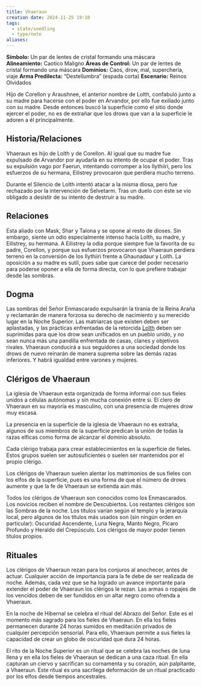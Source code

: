 ```yaml
---
title: Vhaeraun
creation date: 2024-11-25 19:10
tags:
  - state/seedling
  - type/note
aliases:
---
```

**Símbolo:** Un par de lentes de cristal formando una máscara
**Alineamiento:** Caotico Maligno
**Áreas de Control:** Un par de lentes de cristal formando una máscara
**Dominios:** Caos, drow, mal, superchería, viaje
**Arma Predilecta:** “Destellumbra” (espada corta)
**Escenario:** Reinos Olvidados

Hijo de Corellon y Araushnee, el anterior nombre de Lolth, confabuló junto a su madre para hacerse con el poder en Arvandor, por ello fue exiliado junto con su madre. Desde entonces buscó la superficie como el sitio donde ejercer el poder, no es de extrañar que los drows que van a la superficie le adoren a él principalmente.

## Historia/Relaciones

Vhaeraun es hijo de Lolth y de Corellon. Al igual que su madre fue expulsado de Arvandor por ayudarla en su intento de ocupar el poder. Tras su expulsión vago por Faerun, intentando corromper a los Ilythiiri, pero los esfuerzos de su hermana, Eilistrey provocaron que perdiera mucho terreno.

Durante el Silencio de Lolth intentó atacar a la misma diosa, pero fue rechazado por la intervención de Selvetarm. Tras un duelo con éste se vio obligado a desistir de su intento de destruir a su madre.

## Relaciones

Esta aliado con Mask, Shar y Talona y se opone al resto de dioses. Sin embargo, siente un odio especialmente intenso hacía Lolth, su madre, y Eilistrey, su hermana. A Eilistrey la odia porque siempre fue la favorita de su padre, Corellon, y porque sus esfuerzos provocaron que Vhaeraun perdiera terreno en la conversión de los Ilythiiri frente a Ghaunadaur y Lolth. La oposición a su madre es sutil, pues sabe que carece del poder necesario para poderse oponer a ella de forma directa, con lo que prefiere trabajar desde las sombras.

## Dogma

Las sombras del Señor Enmascarado expulsarán la tiranía de la Reina Araña y reclamarán de manera forzosa su derecho de nacimiento y su merecido lugar en la Noche Superior. Las matriarcas que existen deben ser aplastadas, y las prácticas enfrentadas de la retorcida [Lolth](http://beta.rincondeldm.com/wiki/dungeons-dragons/lore/dioses/lolth) deben ser suprimidas para que los drow sean unificados en un pueblo unido, y no sean nunca más una pandilla enfrentada de casas, clanes y objetivos rivales. Vhaeraun conducirá a sus seguidores a una sociedad donde los drows de nuevo reinarán de manera suprema sobre las demás razas inferiores. Y habrá igualdad entre varones y mujeres.

## Clérigos de Vhaeraun

La iglesia de Vhaeraun esta organizada de forma informal con sus fieles unidos a células autónomas y sin mucha conexión entre si. El clero de Vhaeraun en su mayoría es masculino, con una presencia de mujeres drow muy escasa.

La presencia en la superficie de la iglesia de Vhaeraun no es extraña, algunos de sus miembros de la superficie predican la unión de todas la razas elficas como forma de alcanzar el dominio absoluto.

Cada clérigo trabaja para crear establecimientos en la superficie de fieles. Estos grupos suelen ser autosuficientes o suelen ser mantenidos por el propio clérigo.

Los clérigos de Vhaeraun suelen alentar los matrimonios de sus fieles con los elfos de la superficie, pues es una forma de que el número de drows aumente y que la fe de Vhaeraun se extienda aún más.

Todos los clérigos de Vhaeraun son conocidos como los Enmascarados. Los novicios reciben el nombre de Descubiertos. Los restantes clérigos son las Sombras de la noche. Los títulos varían según el templo y la jerarquía local, pero algunos de los títulos más usados son (sin ningún orden en particular): Oscuridad Ascendente, Luna Negra, Manto Negro, Pícaro Profundo y Heraldo del Crepúsculo. Los clérigos de mayor poder tienen títulos propios.

## Rituales

Los clérigos de Vhaeraun rezan para los conjuros al anochecer, antes de actuar. Cualquier acción de importancia para la fe debe de ser realizada de noche. Además, cada vez que se ha logrado un avance importante para extender el poder de Vhaeraun los clérigos le rezan. Las armas o ropajes de los vencidos deben de ser fundidos en un altar negro como ofrenda a Vhaeraun.

En la noche de Hibernal se celebra el ritual del Abrazo del Señor. Este es el momento más sagrado para los fieles de Vhaeraun. En ella los fieles permanecen durante 24 horas sumidos en meditación privados de cualquier percepción sensorial. Para ello, Vhaeraun permite a sus fieles la capacidad de crear un globo de oscuridad que dura 24 horas.

El rito de la Noche Superior es un ritual que se celebra las noches de luna llena y en ella los fieles de Vhaeraun se dedican a una caza ritual. En ella capturan un ciervo y sacrifican su cornamenta y su corazón, aún palpitante, a Vhaeraun. Este ritual es una sacrílega deformación de un ritual practicado por los elfos desde tiempos ancestrales.